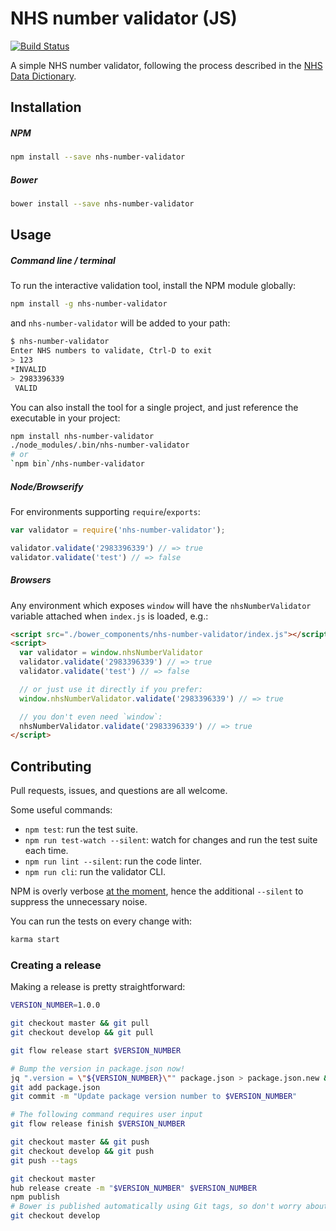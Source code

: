 # NHS number validator (JS)
[![Build Status](https://travis-ci.org/spikeheap/nhs-number-validator.svg?branch=develop)](https://travis-ci.org/spikeheap/nhs-number-validator)

A simple NHS number validator, following the process described in the [NHS Data Dictionary](http://www.datadictionary.nhs.uk/data_dictionary/attributes/n/nhs/nhs_number_de.asp?shownav=0?query=%22nhs+number%22&rank=100&shownav=1).

## Installation

##### NPM

```bash
npm install --save nhs-number-validator
```

##### Bower

```bash
bower install --save nhs-number-validator
```

## Usage

##### Command line / terminal

To run the interactive validation tool, install the NPM module globally:

```bash
npm install -g nhs-number-validator
```

and `nhs-number-validator` will be added to your path:

```bash
$ nhs-number-validator
Enter NHS numbers to validate, Ctrl-D to exit
> 123
*INVALID
> 2983396339
 VALID
```

You can also install the tool for a single project, and just reference the executable in your project:

```bash
npm install nhs-number-validator
./node_modules/.bin/nhs-number-validator
# or
`npm bin`/nhs-number-validator
```

##### Node/Browserify

For environments supporting `require`/`exports`:

```javascript
var validator = require('nhs-number-validator');

validator.validate('2983396339') // => true
validator.validate('test') // => false
```

##### Browsers

Any environment which exposes `window` will have the `nhsNumberValidator` variable attached when `index.js` is loaded, e.g.:

```html
<script src="./bower_components/nhs-number-validator/index.js"></script>
<script>
  var validator = window.nhsNumberValidator
  validator.validate('2983396339') // => true
  validator.validate('test') // => false

  // or just use it directly if you prefer:
  window.nhsNumberValidator.validate('2983396339') // => true

  // you don't even need `window`:
  nhsNumberValidator.validate('2983396339') // => true
</script>
```


## Contributing

Pull requests, issues, and questions are all welcome.

Some useful commands:

* `npm test`: run the test suite.
* `npm run test-watch --silent`: watch for changes and run the test suite each time.
* `npm run lint --silent`: run the code linter.
* `npm run cli`: run the validator CLI.

NPM is overly verbose [at the moment](https://github.com/npm/npm/issues/5452), hence the additional `--silent` to suppress the unnecessary noise.

You can run the tests on every change with:

```bash
karma start
```

### Creating a release

Making a release is pretty straightforward:

```bash
VERSION_NUMBER=1.0.0

git checkout master && git pull
git checkout develop && git pull

git flow release start $VERSION_NUMBER

# Bump the version in package.json now!
jq ".version = \"${VERSION_NUMBER}\"" package.json > package.json.new && mv package.json.new package.json
git add package.json
git commit -m "Update package version number to $VERSION_NUMBER"

# The following command requires user input
git flow release finish $VERSION_NUMBER

git checkout master && git push
git checkout develop && git push
git push --tags

git checkout master
hub release create -m "$VERSION_NUMBER" $VERSION_NUMBER
npm publish
# Bower is published automatically using Git tags, so don't worry about that
git checkout develop
```
